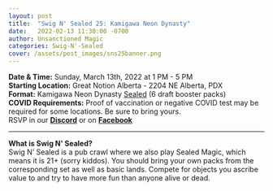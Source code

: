 ```yaml
---
layout: post
title:  "Swig N' Sealed 25: Kamigawa Neon Dynasty"
date:   2022-02-13 11:30:00 -0700
author: Unsanctioned Magic
categories: Swig-N'-Sealed
cover: /assets/post_images/sns25banner.png
---
```


<b>Date & Time:</b> Sunday, March 13th, 2022 at 1 PM - 5 PM<br>
<b>Starting Location:</b> Great Notion Alberta - 2204 NE Alberta, PDX<br>
<b>Format:</b> Kamigawa Neon Dynasty <a href="https://magic.wizards.com/en/game-info/gameplay/formats/sealed-deck">Sealed</a> (6 draft booster packs)<br>
<b>COVID Requirements:</b> Proof of vaccination or negative COVID test may be required for some locations. Be sure to bring yours.<br>
RSVP in our <a href="https://discord.gg/N7Vne8He2t" target="_blank"><b>Discord</b></a> or on <a href="https://www.facebook.com/events/1136529670514676" target="_blank"><b>Facebook</b></a>



<hr>

<b>What is Swig N' Sealed?</b><br> 
Swig N’ Sealed is a pub crawl where we also play Sealed Magic, which means it is 21+ (sorry kiddos). You should bring your own packs from the corresponding set as well as basic lands. Compete for objects you ascribe value to and try to have more fun than anyone alive or dead.
